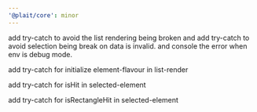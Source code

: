 ```yaml
---
'@plait/core': minor
---
```


add try-catch to avoid the list rendering being broken and add try-catch to avoid selection being break on data is invalid. and console the error when env is debug mode.

add try-catch for initialize element-flavour in list-render

add try-catch for isHit in selected-element

add try-catch for isRectangleHit in selected-element
